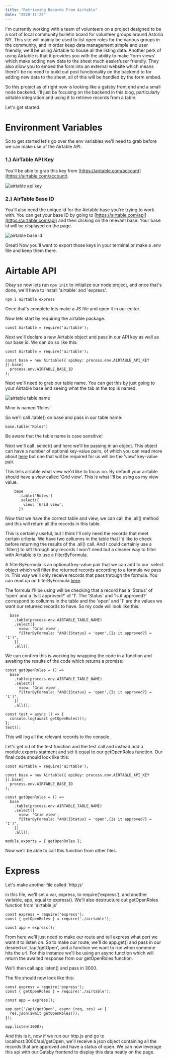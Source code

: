 ```yaml
---
title: "Retrieving Records From Airtable"
date: "2020-11-22"
---
```


I'm currently working with a team of volunteers on a project designed to be a sort of local community bulletin board for volunteer groups around Astoria NY. This site will mainly be used to list open roles for the various groups in the community, and in order keep data management simple and user friendly, we'll be using Airtable to house all the listing data. Another perk of using Airtable is that it provides you with the ability to make 'form views' which make adding new data to the sheet much easier/user friendly. They also allow you to embed the form into an external website which means there'll be no need to build out post functionality on the backend to for adding new data to the sheet, all of this will be handled by the form embed.

So this project as of right now is looking like a gatsby front end and a small node backend. I'll just be focusing on the backend in this blog, particularly airtable integration and using it to retrieve records from a table.

Let's get started.

# Environment Variables

So to get started let's go over the env variables we'll need to grab before we can make use of the Airtable API.

### 1.) AirTable API Key

You'll be able to grab this key from [https://airtable.com/account](https://airtable.com/account).

![airtable api key](images/1.png)

### 2.) AirTable Base ID

You'll also need the unique id for the Airtable base you're trying to work with. You can get your base ID by going to [https://airtable.com/api](https://airtable.com/api) and then clicking on the relevant base. Your base id will be displayed on the page.

![airtable base id](images/2.png)

Great! Now you'll want to export those keys in your terminal or make a .env file and keep them there.

# Airtable API

Okay so now lets run `npm init` to initialize our node project, and once that's done, we'll have to install 'airtable' and 'express'.

`npm i airtable express`

Once that's complete lets make a JS file and open it in our editor.

Now lets start by requiring the airtable package.

```
const Airtable = require('airtable');
```

Next we'll declare a new Airtable object and pass in our API key as well as our base id. We can do so like this:

```
const Airtable = require('airtable');

const base = new Airtable({ apiKey: process.env.AIRTABLE_API_KEY }).base(
  process.env.AIRTABLE_BASE_ID
);
```

Next we'll need to grab our table name. You can get this by just going to your Airtable base and seeing what the tab at the top is named.

![airtable table name](images/3.png)

Mine is named 'Roles'.

So we'll call .table() on base and pass in our table name:

```
base.table('Roles')

```

Be aware that the table name is case sensitive!

Next we'll call .select() and here we'll be passing in an object. This object can have a number of optional key-value pairs, of which you can read more about [here](https://airtable.com/api) but one that will be required for us will be the 'view' key-value pair.

This tells airtable what view we'd like to focus on. By default your airtable should have a view called 'Grid view'. This is what I'll be using as my view value.

```
    base
      .table('Roles')
      .select({
        view: 'Grid view',
      })
```

Now that we have the correct table and view, we can call the .all() method and this will return all the records in this table.

This is certainly useful, but I think I'll only need the records that meet certain criteria. We have two collumns in the table that I'd like to check before returning the results of the .all() call. And I could certainly use a .filter() to sift through any records I won't need but a cleaner way to filter with Airtable is to use a filterByFormula.

A filterByFormula is an optional key-value pair that we can add to our .select object which will filter the returned records according to a formula we pass in. This way we'll only receive records that pass through the formula. You can read up on filterByFormula [here](https://support.airtable.com/hc/en-us/articles/203255215-Formula-Field-Reference).

The formula I'll be using will be checking that a record has a 'Status' of 'open' and a 'Is it approved?' of '1'. The 'Status' and 'Is it approved?' correspond to collumns in the table and the 'open' and '1' are the values we want our returned records to have. So my code will look like this:

```
  base
    .table(process.env.AIRTABLE_TABLE_NAME)
    .select({
      view: 'Grid view',
      filterByFormula: "AND({Status} = 'open',{Is it approved?} = '1')",
    })
    .all();
```

We can confirm this is working by wrapping the code in a function and awaiting the results of the code which returns a promise:

```
const getOpenRoles = () =>
  base
    .table(process.env.AIRTABLE_TABLE_NAME)
    .select({
      view: 'Grid view',
      filterByFormula: "AND({Status} = 'open',{Is it approved?} = '1')",
    })
    .all();

const test = async () => {
  console.log(await getOpenRoles());
};
test();
```

This will log all the relevant records to the console.

Let's get rid of the test function and the test call and instead add a module.exports statment and set it equal to our getOpenRoles function. Our final code should look like this:

```
const Airtable = require('airtable');

const base = new Airtable({ apiKey: process.env.AIRTABLE_API_KEY }).base(
  process.env.AIRTABLE_BASE_ID
);

const getOpenRoles = () =>
  base
    .table(process.env.AIRTABLE_TABLE_NAME)
    .select({
      view: 'Grid view',
      filterByFormula: "AND({Status} = 'open',{Is it approved?} = '1')",
    })
    .all();

module.exports = { getOpenRoles };
```

Now we'll be able to call this function from other files.

# Express

Let's make another file called 'http.js'

in this file, we'll set a var, express, to require('express'), and another variable, app, equal to express(). We'll also destructure out getOpenRoles function from 'airtable.js'

```
const express = require('express');
const { getOpenRoles } = require('./airtable');

const app = express();
```

From here we'll just need to make our route and tell express what port we want it to listen on. So to make our route, we'll do app.get() and pass in our desired url,'/api/getOpen', and a function we want to run when someone hits the url. For this instance we'll be using an async function which will return the awaited response from our getOpenRoles function.

We'll then call app.listen() and pass in 3000.

The file should now look like this:

```
const express = require('express');
const { getOpenRoles } = require('./airtable');

const app = express();

app.get('/api/getOpen', async (req, res) => {
  res.json(await getOpenRoles());
});

app.listen(3000);
```

And this is it, now if we run our http.js and go to localhost:3000/api/getOpen, we'll receive a json object containing all the records that are approved and have a status of open. We can now leverage this api with our Gatsby frontend to display this data neatly on the page.
